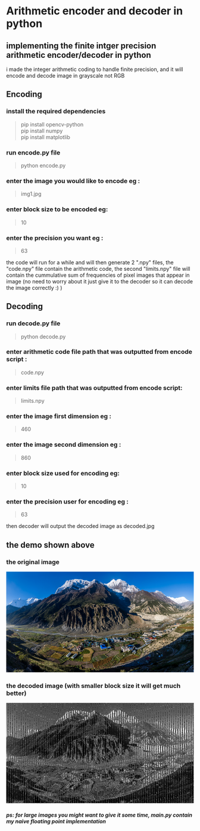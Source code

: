 # Arithmetic encoder and decoder in python

## implementing the finite intger precision arithmetic encoder/decoder in python

i made the integer arithmetic coding to handle finite precision, and it will encode and decode image in grayscale not RGB 

## Encoding 

### install the required dependencies
> pip install opencv-python<br>
> pip install numpy<br>
> pip install matplotlib<br>

### run encode.py file
> python encode.py

### enter the image you would like to encode eg :
>  img1.jpg

### enter block size to be encoded eg:
> 10

### enter the precision you want eg : 
> 63

the code will run for a while and will then generate 2 ".npy" files, the "code.npy" file contain the arithmetic code, the second "limits.npy" file will contain the cummulative sum of frequencies of pixel images that appear in image (no need to worry about it just give it to the decoder so it can decode the image correctly :) )
 
## Decoding 

### run decode.py file
> python decode.py

### enter arithmetic code file path that was outputted from encode script :
>  code.npy

### enter limits  file path that was outputted from encode script:
> limits.npy

### enter the image first dimension eg : 
> 460

### enter the image second dimension eg : 
> 860

### enter block size used for encoding eg:
> 10

### enter the precision user for encoding eg : 
> 63

then decoder will output the decoded image as decoded.jpg 


## the demo shown above 
### the original image
![original RGB image](./img1.jpg)
### the decoded image (with smaller block size it will get much better)
![the decoded image](./decoded.jpg)
  
##### ps: for large images you might want to give it some time, main.py contain my naive floating point implementation 
